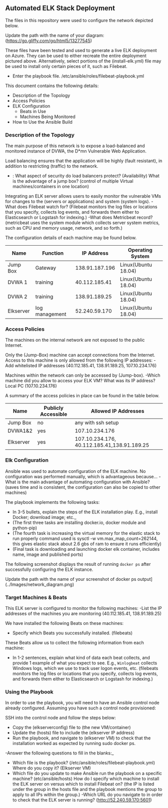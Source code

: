 ## Automated ELK Stack Deployment
 
The files in this repository were used to configure the network depicted below.
 
Update the path with the name of your diagram: (https://go.gliffy.com/go/html5/13277545)
 
These files have been tested and used to generate a live ELK deployment on Azure. They can be used to either recreate the entire deployment pictured above. Alternatively, select portions of the (install-elk.yml) file may be used to install only certain pieces of it, such as Filebeat.
 
  - Enter the playbook file. /etc/ansible/roles/filebeat-playbook.yml
 
This document contains the following details:
- Description of the Topology
- Access Policies
- ELK Configuration
  - Beats in Use
  - Machines Being Monitored
- How to Use the Ansible Build
 
 
### Description of the Topology
 
The main purpose of this network is to expose a load-balanced and monitored instance of DVWA, the D*mn Vulnerable Web Application.
 
Load balancing ensures that the application will be highly (fault resistant), in addition to restricting (traffic) to the network.
- : What aspect of security do load balancers protect? (Availability)  What is the advantage of a jump box? (control of multiple Virtual machines/containers in one location) 
 
Integrating an ELK server allows users to easily monitor the vulnerable VMs for changes to the (servers or applications) and system (system logs).
-What does Filebeat watch for? (Filebeat monitors the log files or locations that you specify, collects log events, and forwards them either to Elasticsearch or Logstash for indexing.)
-What does Metricbeat record? (metricbeat uses the system module which collects server system metrics, such as CPU and memory usage, network, and so forth.)
 
The configuration details of each machine may be found below.
 
| Name     | Function | IP Address | Operating System |
|----------|----------|------------|------------------|
| Jump Box | Gateway        | 138.91.187.196| Linux(Ubuntu 18.04)|
| DVWA 1   | training       | 40.112.185.41 | Linux(Ubuntu 18.04)|
| DVWA 2   | training       | 138.91.189.25 | Linux(Ubuntu 18.04)|
| Elkserver| log management | 52.240.59.170 | Linux(Ubuntu 18.04)|
 
### Access Policies
 
The machines on the internal network are not exposed to the public Internet. 
 
Only the (Jump-Box) machine can accept connections from the Internet. Access to this machine is only allowed from the following IP addresses:
-Add whitelisted IP addresses (40.112.185.41, 138.91.189.25, 107.10.234.176)
 
 
Machines within the network can only be accessed by (Jump-box).
-Which machine did you allow to access your ELK VM? What was its IP address?
Local PC (107.10.234.176)
 
A summary of the access policies in place can be found in the table below.
 
| Name     | Publicly Accessible | Allowed IP Addresses |
|----------|---------------------|----------------------|
| Jump Box | no                  | any with ssh setup   |
| DVWA1&2  | yes                 | 107.10.234.176       | 
| Elkserver| yes                 | 107.10.234.176, 40.112.185.41,138.91.189.25|
 
### Elk Configuration
 
Ansible was used to automate configuration of the ELK machine. No configuration was performed manually, which is advantageous because...
-What is the main advantage of automating configuration with Ansible? (saves time and is consistent, the configuration can also be copied to other machines)
 
The playbook implements the following tasks:
- In 3-5 bullets, explain the steps of the ELK installation play. E.g., install Docker; download image; etc._
- (The first three tasks are installing docker.io, docker module and python-pip)
- (The fourth task is increasing the virtual memory for the elastic stack to run properly command used is sysctl -w vm.max_map_count=262144, this gives elastic stack about 2.6 gbs of ram to ensure it runs efficiently)
- (Final task is downloading and launching docker elk container, includes name, image and published ports)   
 
The following screenshot displays the result of running `docker ps` after successfully configuring the ELK instance.
 
Update the path with the name of your screenshot of docker ps output](../Images/network_diagram.png)
 
### Target Machines & Beats
This ELK server is configured to monitor the following machines:
-List the IP addresses of the machines you are monitoring (40.112.185.41, 138.91.189.25)
 
We have installed the following Beats on these machines:
- Specify which Beats you successfully installed. (filebeats)
 
These Beats allow us to collect the following information from each machine:
- In 1-2 sentences, explain what kind of data each beat collects, and provide 1 example of what you expect to see. E.g., `Winlogbeat` collects Windows logs, which we use to track user logon events, etc. (filebeats monitors the log files or locations that you specify, collects log events, and forwards them either to Elasticsearch or Logstash for indexing.)
 
### Using the Playbook
In order to use the playbook, you will need to have an Ansible control node already configured. Assuming you have such a control node provisioned: 
 
SSH into the control node and follow the steps below:
- Copy the (elkserverconfig) file to (the new VM/container)
- Update the (hosts) file to include the (elkserver IP address) 
- Run the playbook, and navigate to (elkserver VM) to check that the installation worked as expected by running sudo docker ps. 
 
-Answer the following questions to fill in the blanks:_
- Which file is the playbook? (/etc/ansible/roles/filebeat-playbook.yml) Where do you copy it? (Elkserver VM)
- Which file do you update to make Ansible run the playbook on a specific machine? (etc/ansible/hosts) How do I specify which machine to install the ELK server on versus which to install Filebeat on? (the IP is listed under the group in the hosts file and the playbook mentions the group to apply to all IPs within the group.) 
-Which URL do you navigate to in order to check that the ELK server is running?
(http://52.240.59.170:5601)
 
 

